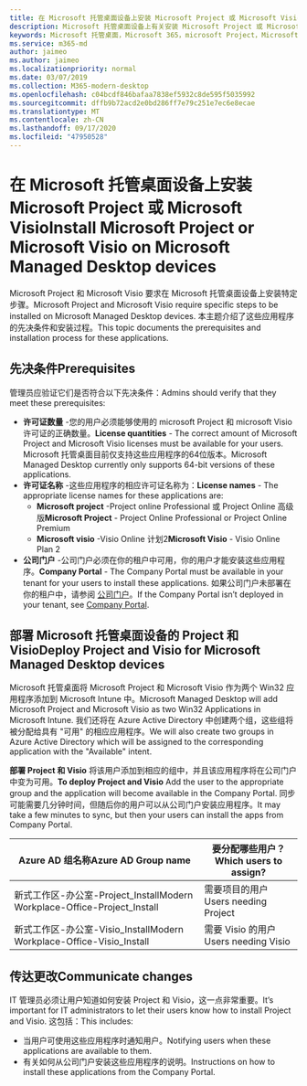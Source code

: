 ```yaml
---
title: 在 Microsoft 托管桌面设备上安装 Microsoft Project 或 Microsoft Visio
description: Microsoft 托管桌面设备上有关安装 Microsoft Project 或 Microsoft Visio 的信息
keywords: Microsoft 托管桌面，Microsoft 365，microsoft Project，Microsoft Visio
ms.service: m365-md
author: jaimeo
ms.author: jaimeo
ms.localizationpriority: normal
ms.date: 03/07/2019
ms.collection: M365-modern-desktop
ms.openlocfilehash: c04bcdf846bafaa7838ef5932c8de595f5035992
ms.sourcegitcommit: dffb9b72acd2e0bd286ff7e79c251e7ec6e8ecae
ms.translationtype: MT
ms.contentlocale: zh-CN
ms.lasthandoff: 09/17/2020
ms.locfileid: "47950528"
---
```

# <a name="install-microsoft-project-or-microsoft-visio-on-microsoft-managed-desktop-devices"></a><span data-ttu-id="9513f-104">在 Microsoft 托管桌面设备上安装 Microsoft Project 或 Microsoft Visio</span><span class="sxs-lookup"><span data-stu-id="9513f-104">Install Microsoft Project or Microsoft Visio on Microsoft Managed Desktop devices</span></span>

<span data-ttu-id="9513f-105">Microsoft Project 和 Microsoft Visio 要求在 Microsoft 托管桌面设备上安装特定步骤。</span><span class="sxs-lookup"><span data-stu-id="9513f-105">Microsoft Project and Microsoft Visio require specific steps to be installed on Microsoft Managed Desktop devices.</span></span> <span data-ttu-id="9513f-106">本主题介绍了这些应用程序的先决条件和安装过程。</span><span class="sxs-lookup"><span data-stu-id="9513f-106">This topic documents the prerequisites and installation process for these applications.</span></span>

## <a name="prerequisites"></a><span data-ttu-id="9513f-107">先决条件</span><span class="sxs-lookup"><span data-stu-id="9513f-107">Prerequisites</span></span>

<span data-ttu-id="9513f-108">管理员应验证它们是否符合以下先决条件：</span><span class="sxs-lookup"><span data-stu-id="9513f-108">Admins should verify that they meet these prerequisites:</span></span>
- <span data-ttu-id="9513f-109">**许可证数量** -您的用户必须能够使用的 microsoft Project 和 microsoft Visio 许可证的正确数量。</span><span class="sxs-lookup"><span data-stu-id="9513f-109">**License quantities** - The correct amount of Microsoft Project and Microsoft Visio licenses must be available for your users.</span></span> <span data-ttu-id="9513f-110">Microsoft 托管桌面目前仅支持这些应用程序的64位版本。</span><span class="sxs-lookup"><span data-stu-id="9513f-110">Microsoft Managed Desktop currently only supports 64-bit versions of these applications.</span></span> 
- <span data-ttu-id="9513f-111">**许可证名称** -这些应用程序的相应许可证名称为：</span><span class="sxs-lookup"><span data-stu-id="9513f-111">**License names** - The appropriate license names for these applications are:</span></span>
    - <span data-ttu-id="9513f-112">**Microsoft project** -Project online Professional 或 Project Online 高级版</span><span class="sxs-lookup"><span data-stu-id="9513f-112">**Microsoft Project** - Project Online Professional or Project Online Premium</span></span>
    - <span data-ttu-id="9513f-113">**Microsoft visio** -Visio Online 计划2</span><span class="sxs-lookup"><span data-stu-id="9513f-113">**Microsoft Visio** - Visio Online Plan 2</span></span>
- <span data-ttu-id="9513f-114">**公司门户** -公司门户必须在你的租户中可用，你的用户才能安装这些应用程序。</span><span class="sxs-lookup"><span data-stu-id="9513f-114">**Company Portal** -  The Company Portal must be available in your tenant for your users to install these applications.</span></span> <span data-ttu-id="9513f-115">如果公司门户未部署在你的租户中，请参阅 [公司门户](company-portal.md)。</span><span class="sxs-lookup"><span data-stu-id="9513f-115">If the Company Portal isn’t deployed in your tenant, see [Company Portal](company-portal.md).</span></span>

## <a name="deploy-project-and-visio-for-microsoft-managed-desktop-devices"></a><span data-ttu-id="9513f-116">部署 Microsoft 托管桌面设备的 Project 和 Visio</span><span class="sxs-lookup"><span data-stu-id="9513f-116">Deploy Project and Visio for Microsoft Managed Desktop devices</span></span>
<span data-ttu-id="9513f-117">Microsoft 托管桌面将 Microsoft Project 和 Microsoft Visio 作为两个 Win32 应用程序添加到 Microsoft Intune 中。</span><span class="sxs-lookup"><span data-stu-id="9513f-117">Microsoft Managed Desktop will add Microsoft Project and Microsoft Visio as two Win32 Applications in Microsoft Intune.</span></span> <span data-ttu-id="9513f-118">我们还将在 Azure Active Directory 中创建两个组，这些组将被分配给具有 "可用" 的相应应用程序。</span><span class="sxs-lookup"><span data-stu-id="9513f-118">We will also create two groups in Azure Active Directory which will be assigned to the corresponding application with the "Available" intent.</span></span> 

<span data-ttu-id="9513f-119">**部署 Project 和 Visio** 将该用户添加到相应的组中，并且该应用程序将在公司门户中变为可用。</span><span class="sxs-lookup"><span data-stu-id="9513f-119">**To deploy Project and Visio** Add the user to the appropriate group and the application will become available in the Company Portal.</span></span> <span data-ttu-id="9513f-120">同步可能需要几分钟时间，但随后你的用户可以从公司门户安装应用程序。</span><span class="sxs-lookup"><span data-stu-id="9513f-120">It may take a few minutes to sync, but then your users can install the apps from Company Portal.</span></span> 

<span data-ttu-id="9513f-121">Azure AD 组名称</span><span class="sxs-lookup"><span data-stu-id="9513f-121">Azure AD Group name</span></span> | <span data-ttu-id="9513f-122">要分配哪些用户？</span><span class="sxs-lookup"><span data-stu-id="9513f-122">Which users to assign?</span></span>   
 --- | ---
<span data-ttu-id="9513f-123">新式工作区-办公室-Project_Install</span><span class="sxs-lookup"><span data-stu-id="9513f-123">Modern Workplace-Office-Project_Install</span></span> | <span data-ttu-id="9513f-124">需要项目的用户</span><span class="sxs-lookup"><span data-stu-id="9513f-124">Users needing Project</span></span>
<span data-ttu-id="9513f-125">新式工作区-办公室-Visio_Install</span><span class="sxs-lookup"><span data-stu-id="9513f-125">Modern Workplace-Office-Visio_Install</span></span> | <span data-ttu-id="9513f-126">需要 Visio 的用户</span><span class="sxs-lookup"><span data-stu-id="9513f-126">Users needing Visio</span></span>

## <a name="communicate-changes"></a><span data-ttu-id="9513f-127">传达更改</span><span class="sxs-lookup"><span data-stu-id="9513f-127">Communicate changes</span></span>
<span data-ttu-id="9513f-128">IT 管理员必须让用户知道如何安装 Project 和 Visio，这一点非常重要。</span><span class="sxs-lookup"><span data-stu-id="9513f-128">It’s important for IT administrators to let their users know how to install Project and Visio.</span></span> <span data-ttu-id="9513f-129">这包括：</span><span class="sxs-lookup"><span data-stu-id="9513f-129">This includes:</span></span> 
- <span data-ttu-id="9513f-130">当用户可使用这些应用程序时通知用户。</span><span class="sxs-lookup"><span data-stu-id="9513f-130">Notifying users when these applications are available to them.</span></span> 
- <span data-ttu-id="9513f-131">有关如何从公司门户安装这些应用程序的说明。</span><span class="sxs-lookup"><span data-stu-id="9513f-131">Instructions on how to install these applications from the Company Portal.</span></span>
